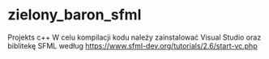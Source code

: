 # zielony_baron_sfml
Projekts c++
W celu kompilacji kodu należy zainstalować Visual Studio oraz biblitekę SFML według https://www.sfml-dev.org/tutorials/2.6/start-vc.php
